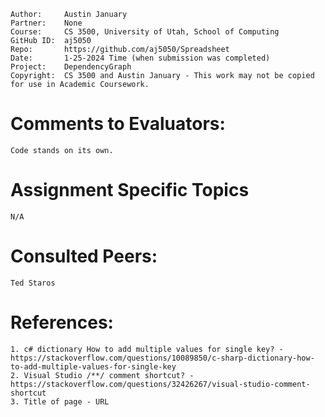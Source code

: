 ﻿```
Author:     Austin January
Partner:    None
Course:     CS 3500, University of Utah, School of Computing
GitHub ID:  aj5050
Repo:       https://github.com/aj5050/Spreadsheet
Date:       1-25-2024 Time (when submission was completed) 
Project:    DependencyGraph
Copyright:  CS 3500 and Austin January - This work may not be copied for use in Academic Coursework.
```

# Comments to Evaluators:
    Code stands on its own.
# Assignment Specific Topics
    N/A

# Consulted Peers:
    Ted Staros

# References:

    1. c# dictionary How to add multiple values for single key? - https://stackoverflow.com/questions/10089850/c-sharp-dictionary-how-to-add-multiple-values-for-single-key
    2. Visual Studio /**/ comment shortcut? - https://stackoverflow.com/questions/32426267/visual-studio-comment-shortcut
    3. Title of page - URL